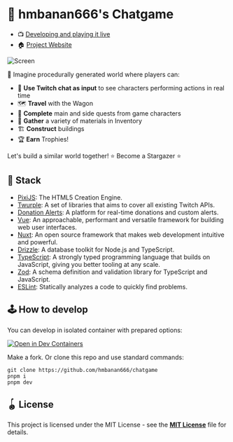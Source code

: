 # 🌲 hmbanan666's Chatgame

- 📺 [Developing and playing it live](https://www.twitch.tv/hmbanan666)
- 🏠 [Project Website](https://chatgame.space)

![Screen](https://raw.githubusercontent.com/hmbanan666/chatgame/main/.github/static/wagon-room-screen-2.jpg)

🤔 Imagine procedurally generated world where players can:

- 💬 **Use Twitch chat as input** to see characters performing actions in real time
- 🗺️ **Travel** with the Wagon
- 🦄 **Complete** main and side quests from game characters
- 💎 **Gather** a variety of materials in Inventory
- 🏗️ **Construct** buildings
- 🏆 **Earn** Trophies!

Let's build a similar world together! ⭐️ Become a Stargazer ⭐️

## 🧱 Stack

- [PixiJS](https://pixijs.com/): The HTML5 Creation Engine.
- [Twurple](https://twurple.js.org/): A set of libraries that aims to cover all existing Twitch APIs.
- [Donation Alerts](https://donationalerts.com/): A platform for real-time donations and custom alerts.
- [Vue](https://vuejs.org/): An approachable, performant and versatile framework for building web user interfaces.
- [Nuxt](https://nuxt.com/): An open source framework that makes web development intuitive and powerful.
- [Drizzle](https://orm.drizzle.team/): A database toolkit for Node.js and TypeScript.
- [TypeScript](https://www.typescriptlang.org/): A strongly typed programming language that builds on JavaScript, giving you better tooling at any scale.
- [Zod](https://zod.dev/): A schema definition and validation library for TypeScript and JavaScript.
- [ESLint](https://eslint.org/): Statically analyzes a code to quickly find problems.

## 🕹️ How to develop

You can develop in isolated container with prepared options:

[![Open in Dev Containers](https://img.shields.io/static/v1?label=Dev%20Containers&message=Open&color=blue&logo=visualstudiocode)](https://vscode.dev/redirect?url=vscode://ms-vscode-remote.remote-containers/cloneInVolume?url=https://github.com/hmbanan666/chatgame)

Make a fork. Or clone this repo and use standard commands:

```shell
git clone https://github.com/hmbanan666/chatgame
pnpm i
pnpm dev
```

## 🪀 License

This project is licensed under the MIT License - see the [**MIT License**](https://github.com/hmbanan666/chatgame/blob/main/LICENSE) file for details.
